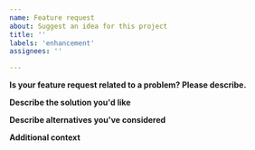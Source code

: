 ```yaml
---
name: Feature request
about: Suggest an idea for this project
title: ''
labels: 'enhancement'
assignees: ''

---
```


**Is your feature request related to a problem? Please describe.**

<!--
A clear and concise description of what the problem is. Ex. I'm always frustrated when [...]

Note:
Text between <!-- and --​> marks will be invisible in the report.
-->

**Describe the solution you'd like**

<!--
A clear and concise description of what you want to happen.
-->

**Describe alternatives you've considered**

<!--
A clear and concise description of any alternative solutions or features you've considered.
-->

**Additional context**

<!--
Add any other context or screenshots about the feature request here.
-->
